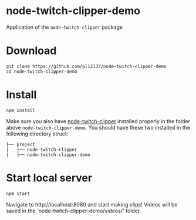 # node-twitch-clipper-demo
Application of the `node-twitch-clipper` package

# Download

    git clone https://github.com/pl12133/node-twitch-clipper-demo
    cd node-twitch-clipper-demo

# Install

    npm install

Make sure you also have [node-twitch-clipper](https://github.com/pl12133/node-twitch-clipper) installed properly in the folder above `node-twitch-clipper-demo`. You should have these two installed in the following directory struct:

    ├── project
    |   ├── node-twitch-clipper
    |   ├── node-twitch-clipper-demo

# Start local server

    npm start

Navigate to http://localhost:8080 and start making clips! Videos will be saved in the `node-twitch-clipper-demo/videos/' folder.
